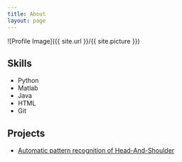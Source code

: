```yaml
---
title: About
layout: page
---
```

![Profile Image]({{ site.url }}/{{ site.picture }})

<p></p>


<h2>Skills</h2>

<ul class="skill-list">
	<li>Python</li>
	<li>Matlab</li>
	<li>Java</li>
	<li>HTML</li>
	<li>Git</li>
</ul>

<div class="example-class">
<h2>Projects</h2>

<ul>
	<li><a href="https://www.mathworks.com/matlabcentral/fileexchange/66529-automatic-pattern-recognition-of-head-and-shoulder">Automatic pattern recognition of Head-And-Shoulder</a></li>
</ul>
<!-- /.example-class -->

